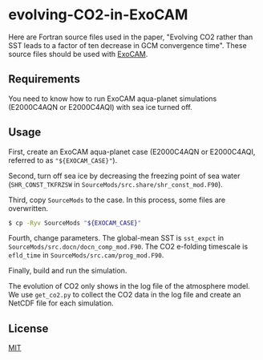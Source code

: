 # evolving-CO2-in-ExoCAM

Here are Fortran source files used in the paper, "Evolving CO2 rather than
SST leads to a factor of ten decrease in GCM convergence time". These source
files should be used with [ExoCAM](https://github.com/storyofthewolf/ExoCAM).

## Requirements

You need to know how to run ExoCAM aqua-planet simulations \(E2000C4AQN or
E2000C4AQI\) with sea ice turned off.


## Usage

First, create an ExoCAM aqua-planet case \(E2000C4AQN or E2000C4AQI,
referred to as `"${EXOCAM_CASE}"`\).

Second, turn off sea ice by decreasing the freezing point of sea water
\(`SHR_CONST_TKFRZSW` in `SourceMods/src.share/shr_const_mod.F90`\).

Third, copy `SourceMods` to the case. In this process, some files are
overwritten.
```bash
$ cp -Ryv SourceMods "${EXOCAM_CASE}"
```

Fourth, change parameters. The global-mean SST is `sst_expct` in
`SourceMods/src.docn/docn_comp_mod.F90`. The CO2 e-folding timescale
is `efld_time` in `SourceMods/src.cam/prog_mod.F90`.

Finally, build and run the simulation.

The evolution of CO2 only shows in the log file of the atmosphere model. We
use `get_co2.py`  to collect the CO2 data in the log file and create an NetCDF
file for each simulation.

## License
[MIT](https://choosealicense.com/licenses/mit/)
